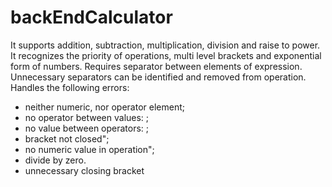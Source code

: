 # backEndCalculator
It supports addition, subtraction, multiplication, division and raise to power. It recognizes the priority of operations, multi level brackets and exponential form of numbers. Requires separator between elements of expression. Unnecessary separators can be identified and removed from operation.
Handles the following errors:
- neither numeric, nor operator element;
- no operator between values: ;
- no value between operators: ;
- bracket not closed";
- no numeric value in operation";
- divide by zero.
- unnecessary closing bracket 